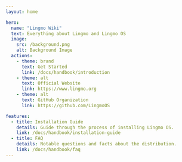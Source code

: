 ```yaml
---
layout: home

hero:
  name: "Lingmo Wiki"
  text: Everything about Lingmo and Lingmo OS
  image:
    src: /background.png
    alt: Background Image
  actions:
    - theme: brand
      text: Get Started
      link: /docs/handbook/introduction
    - theme: alt
      text: Official Website
      link: https://www.lingmo.org
    - theme: alt
      text: GitHub Organization
      link: https://github.com/LingmoOS

features:
  - title: Installation Guide
    details: Guide through the process of installing Lingmo OS.
    link: /docs/handbook/installation-guide
  - title: FAQ
    details: Notable questions and facts about the distribution.
    link: /docs/handbook/faq
---
```

